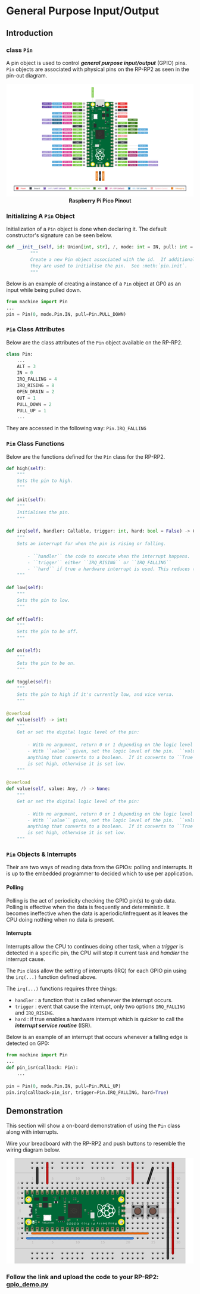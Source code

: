 # General Purpose Input/Output
## Introduction
### class `Pin`

A pin object is used to control ***general purpose input/output*** (GPIO) pins. `Pin` objects are associated with physical pins on the RP-RP2 as seen in the pin-out diagram.

<p align="center">
    <img src="../../img/Pico-R3-SDK11-Pinout.png" alt="pico_pinout" width="950">
    <br> <b> Raspberry Pi Pico Pinout </b>
</p>

### Initializing A `Pin` Object

Initialization of a `Pin` object is done when declaring it. The default constructor's signature can be seen below.

```python
def __init__(self, id: Union[int, str], /, mode: int = IN, pull: int = PULL_UP, af: Union[str, int] = -1):
         """
         Create a new Pin object associated with the id.  If additional arguments are given,
         they are used to initialise the pin.  See :meth:`pin.init`.
         """
```

Below is an example of creating a instance of a `Pin` object at GP0 as an input while being pulled down.

```python
from machine import Pin
...
pin = Pin(0, mode.Pin.IN, pull=Pin.PULL_DOWN)
```

### `Pin` Class Attributes
Below are the class attributes of the `Pin` object available on the RP-RP2.

```python
class Pin:
    ...
    ALT = 3
    IN = 0
    IRQ_FALLING = 4
    IRQ_RISING = 8
    OPEN_DRAIN = 2
    OUT = 1
    PULL_DOWN = 2
    PULL_UP = 1
    ... 
```

They are accessed in the following way: `Pin.IRQ_FALLING`

### `Pin` Class Functions

Below are the functions defined for the `Pin` class for the RP-RP2.

```python
def high(self):
    """
    Sets the pin to high.
    """

def init(self):
    """
    Initialises the pin.
    """

def irq(self, handler: Callable, trigger: int, hard: bool = False) -> Callable:
    """
    Sets an interrupt for when the pin is rising or falling.

        - ``handler`` the code to execute when the interrupt happens.
        - ``trigger`` either ``IRQ_RISING`` or ``IRQ_FALLING``
        - ``hard`` if true a hardware interrupt is used. This reduces the delay between the pin change and the handler being called.
    """

def low(self):
    """
    Sets the pin to low.
    """

def off(self):
    """
    Sets the pin to be off.
    """

def on(self):
    """
    Sets the pin to be on.
    """

def toggle(self):
    """
    Sets the pin to high if it's currently low, and vice versa.
    """

@overload
def value(self) -> int:
    """
    Get or set the digital logic level of the pin:

        - With no argument, return 0 or 1 depending on the logic level of the pin.
        - With ``value`` given, set the logic level of the pin.  ``value`` can be
        anything that converts to a boolean.  If it converts to ``True``, the pin
        is set high, otherwise it is set low.
    """

@overload
def value(self, value: Any, /) -> None:
    """
    Get or set the digital logic level of the pin:

        - With no argument, return 0 or 1 depending on the logic level of the pin.
        - With ``value`` given, set the logic level of the pin.  ``value`` can be
        anything that converts to a boolean.  If it converts to ``True``, the pin
        is set high, otherwise it is set low.
    """

```

### `Pin` Objects & Interrupts

Their are two ways of reading data from the GPIOs: polling and interrupts. It is up to the embedded programmer to decided which to use per application.

#### Polling

Polling is the act of periodicity checking the GPIO pin(s) to grab data. Polling is effective when the data is frequently and deterministic. It becomes ineffective when the data is aperiodic/infrequent as it leaves the CPU doing nothing when no data is present.

#### Interrupts

Interrupts allow the CPU to continues doing other task, when a *trigger* is detected in a specific pin, the CPU will stop it current task and *handler* the interrupt cause.

The `Pin` class allow the setting of interrupts (IRQ) for each GPIO pin using the ```irq(...)``` function defined above.

The ``irq(...)`` functions requires three things:
- `handler` : a function that is called whenever the interrupt occurs.
- `trigger` : event that cause the interrupt, only two options `IRQ_FALLING` and `IRQ_RISING`.
- `hard`    : if true enables a hardware interrupt which is quicker to call the ***interrupt service routine*** (ISR).

Below is an example of an interrupt that occurs whenever a falling edge is detected on GP0:

```python
from machine import Pin
...
def pin_isr(callback: Pin):
    ...

pin = Pin(0, mode.Pin.IN, pull=Pin.PULL_UP)
pin.irq(callback=pin_isr, trigger=Pin.IRQ_FALLING, hard=True)
```

## Demonstration

This section will show a on-board demonstration of using the `Pin` class along with interrupts.

Wire your breadboard with the RP-RP2 and push buttons to resemble the wiring diagram below.

![gpio_wiring](../../img/gpio_demo.png)

### Follow the link and upload the code to your RP-RP2: [gpio_demo.py](gpio_demo.py)

